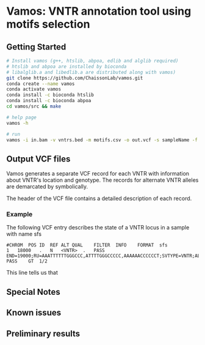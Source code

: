 # Vamos: VNTR annotation tool using motifs selection
## Getting Started
```sh
# Install vamos (g++, htslib, abpoa, edlib and alglib required)
# htslib and abpoa are installed by bioconda 
# libalglib.a and libedlib.a are distributed along with vamos)
git clone https://github.com/ChaissonLab/vamos.git
conda create --name vamos
conda activate vamos
conda install -c bioconda htslib  
conda install -c bioconda abpoa 
cd vamos/src && make

# help page
vamos -h

# run
vamos -i in.bam -v vntrs.bed -m motifs.csv -o out.vcf -s sampleName -f
```

## Output VCF files
Vamos generates a separate VCF record for each VNTR with information about VNTR's location and genotype. The records for alternate VNTR alleles are demarcated by <VNTR> symbolically.

The header of the VCF file contains a detailed description of each record.

### Example

The following VCF entry describes the state of a VNTR locus in a sample with
name sfs

```
#CHROM	POS	ID	REF	ALT	QUAL	FILTER	INFO	FORMAT	sfs
1	18000	.	N	<VNTR>	.	PASS	END=19000;RU=AAATTTTTTGGGCCC,ATTTTGGGCCCCC,AAAAAACCCCCCT;SVTYPE=VNTR;ALTANNO_H1=MOTIF_2,MOTIF_2,MOTIF_2,MOTIF_2,MOTIF_1,MOTIF_2,MOTIF_2,MOTIF_2,MOTIF_2,MOTIF_2,MOTIF_2,MOTIF_2,MOTIF_2,MOTIF_1,MOTIF_0,MOTIF_2,MOTIF_2,MOTIF_1,MOTIF_2,MOTIF_2,MOTIF_2,MOTIF_2,MOTIF_2,MOTIF_2,MOTIF_2,MOTIF_2,MOTIF_2,MOTIF_2,MOTIF_2,MOTIF_2,MOTIF_2,MOTIF_1,MOTIF_1,MOTIF_2,MOTIF_2,MOTIF_2,MOTIF_1,MOTIF_2,MOTIF_2,MOTIF_2,MOTIF_1,MOTIF_2,MOTIF_2,MOTIF_2,MOTIF_2,MOTIF_2,MOTIF_1,MOTIF_2,MOTIF_2,MOTIF_2,MOTIF_2,MOTIF_2,MOTIF_2,MOTIF_2,MOTIF_2,MOTIF_2,MOTIF_2,MOTIF_2,MOTIF_2,MOTIF_2,MOTIF_2,MOTIF_2,MOTIF_2,MOTIF_2,MOTIF_2,MOTIF_2,MOTIF_2,MOTIF_1,MOTIF_2,MOTIF_2,MOTIF_2,MOTIF_2,MOTIF_2,MOTIF_2,MOTIF_2,MOTIF_2,MOTIF_2,MOTIF_2,MOTIF_1;ALTANNO_H2=MOTIF_2,MOTIF_1,MOTIF_1,MOTIF_1,MOTIF_1,MOTIF_1,MOTIF_1,MOTIF_0,MOTIF_0,MOTIF_0,MOTIF_1,MOTIF_0,MOTIF_1,MOTIF_2,MOTIF_1,MOTIF_1,MOTIF_1,MOTIF_1,MOTIF_2,MOTIF_0,MOTIF_0,MOTIF_1,MOTIF_1,MOTIF_1,MOTIF_2,MOTIF_1,MOTIF_1,MOTIF_1,MOTIF_2,MOTIF_1,MOTIF_1,MOTIF_0,MOTIF_1,MOTIF_1,MOTIF_1,MOTIF_2,MOTIF_1,MOTIF_1,MOTIF_1,MOTIF_0,MOTIF_1,MOTIF_1,MOTIF_0,MOTIF_0,MOTIF_1,MOTIF_2,MOTIF_2,MOTIF_1,MOTIF_1,MOTIF_2,MOTIF_1,MOTIF_2,MOTIF_2,MOTIF_2,MOTIF_1,MOTIF_1,MOTIF_1,MOTIF_1,MOTIF_1,MOTIF_1,MOTIF_1,MOTIF_2,MOTIF_2,MOTIF_2,MOTIF_2,MOTIF_2,MOTIF_2,MOTIF_1,MOTIF_2,MOTIF_2,MOTIF_2,MOTIF_1,MOTIF_1,MOTIF_1,MOTIF_12,MOTIF_12,MOTIF_12,MOTIF_12,MOTIF_12,MOTIF_12,MOTIF_12,MOTIF_12,MOTIF_12;	PASS	GT	1/2
```

This line tells us that 
## Special Notes


## Known issues


## Preliminary results
